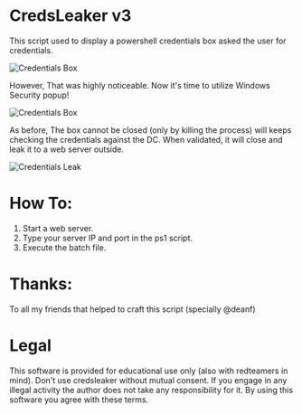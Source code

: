 # CredsLeaker v3
This script used to display a powershell credentials box asked the user for credentials.

![Credentials Box](https://raw.githubusercontent.com/Dviros/CredsLeaker/master/Screens/Box.png)

However,
That was highly noticeable. Now it's time to utilize Windows Security popup!

![Credentials Box](https://raw.githubusercontent.com/Dviros/CredsLeaker/master/Screens/New_Box.png)

As before,
The box cannot be closed (only by killing the process) will keeps checking the credentials against the DC.
When validated, it will close and leak it to a web server outside.

![Credentials Leak](https://raw.githubusercontent.com/Dviros/CredsLeaker/master/Screens/Leak.png)

# How To:
1. Start a web server.
2. Type your server IP and port in the ps1 script.
3. Execute the batch file.

# Thanks:
To all my friends that helped to craft this script (specially @deanf)



# Legal
This software is provided for educational use only (also with redteamers in mind). Don't use credsleaker without mutual consent. If you engage in any illegal activity the author does not take any responsibility for it. By using this software you agree with these terms.
